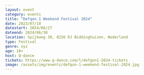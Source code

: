 ```yaml
---
layout: event
category: events
title: "Defqon.1 Weekend Festival 2024"
date: 2023/07/10
datestart: 2024/06/27
dateend: 2024/06/30
location: Spijkweg 30, 8256 RJ Biddinghuizen, Nederland
type: Festival
genre: xyz
age: 18+
host: Q-dance
tickets: https://www.q-dance.com/l/defqon1-2024-tickets
image: /assets/img/events/defqon-1-weekend-festival-2024.jpg
---
```


